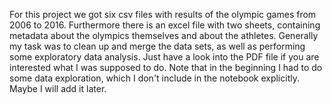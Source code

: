 For this project we got six csv files with results of the olympic games from 2006 to 2016. 
Furthermore there is an excel file with two sheets, containing metadata about the olympics themselves and about the athletes. 
Generally my task was to clean up and merge the data sets, as well as performing some exploratory data analysis. 
Just have a look into the PDF file if you are interested what I was supposed to do. 
Note that in the beginning I had to do some data exploration, which I don't include in the notebook explicitly. Maybe I will add it later.